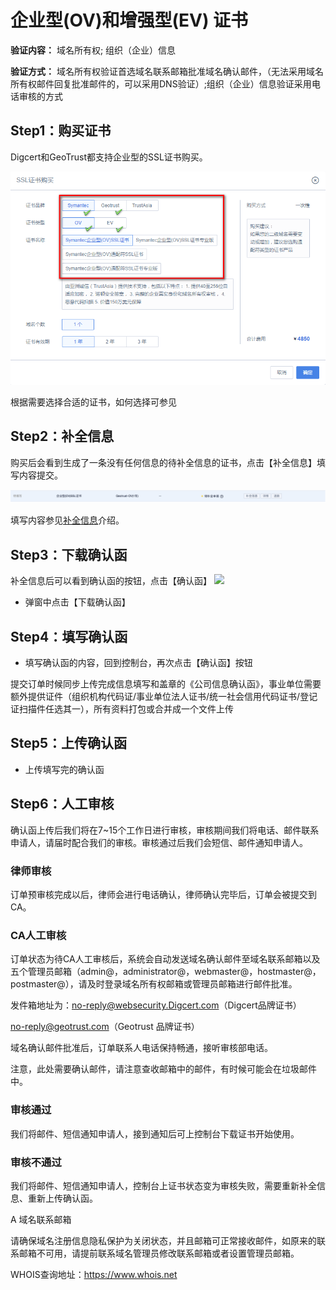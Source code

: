 

# 企业型(OV)和增强型(EV) 证书

**验证内容：** 域名所有权; 组织（企业）信息

**验证方式：** 域名所有权验证首选<wrap em>域名联系邮箱</wrap>批准域名确认邮件，（<wrap
em>无法采用域名所有权邮件回复批准邮件的，可以采用DNS验证</wrap>）;组织（企业）信息验证采用<wrap
em>电话审核</wrap>的方式

## Step1：购买证书

Digcert和GeoTrust都支持企业型的SSL证书购买。

![](/images/ovev.png)

根据需要选择合适的证书，如何选择可参见[](ussl/process)

## Step2：补全信息

购买后会看到生成了一条没有任何信息的待补全信息的证书，点击【补全信息】填写内容提交。

![](/images/procedure/ov补全.png)

填写内容参见[补全信息](ussl/operate/complete)介绍。

## Step3：下载确认函

补全信息后可以看到确认函的按钮，点击【确认函】 ![](/security/ussl/确认函.png)

  - 弹窗中点击【下载确认函】

## Step4：填写确认函

  - 填写确认函的内容，回到控制台，再次点击【确认函】按钮

<wrap
em>提交订单时候同步上传完成信息填写和盖章的《公司信息确认函》，事业单位需要额外提供证件（组织机构代码证/事业单位法人证书/统一社会信用代码证书/登记证扫描件任选其一），所有资料打包或合并成一个文件上传</wrap>

## Step5：上传确认函

  - 上传填写完的确认函

## Step6：人工审核

确认函上传后我们将在7\~15个工作日进行审核，审核期间我们将电话、邮件联系申请人，请届时配合我们的审核。审核通过后我们会短信、邮件通知申请人。

### 律师审核

订单预审核完成以后，律师会进行电话确认，律师确认完毕后，订单会被提交到CA。

### CA人工审核

订单状态为待CA人工审核后，系统会自动发送域名确认邮件至域名联系邮箱以及五个管理员邮箱（admin@，administrator@，webmaster@，hostmaster@，postmaster@），请及时登录域名所有权邮箱或管理员邮箱进行邮件批准。

发件箱地址为：no-reply@websecurity.Digcert.com（Digcert品牌证书）

no-reply@geotrust.com（Geotrust 品牌证书）

域名确认邮件批准后，订单联系人电话保持畅通，接听审核部电话。

<wrap em>注意，此处需要确认邮件，请注意查收邮箱中的邮件，有时候可能会在垃圾邮件中。</wrap>

### 审核通过

我们将邮件、短信通知申请人，接到通知后可上控制台下载证书开始使用。

### 审核不通过

我们将邮件、短信通知申请人，控制台上证书状态变为审核失败，需要重新补全信息、重新上传确认函。

A 域名联系邮箱

请确保域名注册信息隐私保护为关闭状态，并且邮箱可正常接收邮件，如原来的联系邮箱不可用，请提前联系域名管理员修改联系邮箱或者设置管理员邮箱。

WHOIS查询地址：<https://www.whois.net>
